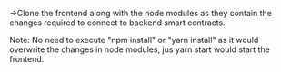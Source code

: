 ->Clone the frontend along with the node modules as they contain the changes required to connect to backend smart contracts.


Note: No need to execute "npm install" or "yarn install" as it would overwrite the changes in node modules, jus yarn start would start the frontend.
